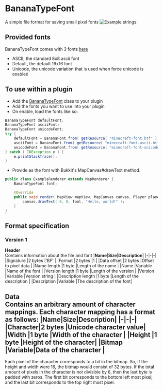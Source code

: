 # BananaTypeFont
A simple file format for saving small pixel fonts
![Example strings](https://i.imgur.com/maqful3.png)

## Provided fonts
BananaTypeFont comes with 3 fonts [here](https://github.com/BananaPuncher714/BananaTypeFont/tree/master/src/main/resources)
- ASCII, the standard 8x8 ascii font
- Default, the default 16x16 font
- Unicode, the unicode variation that is used when force unicode is enabled

## To use within a plugin
* Add the [BananaTypeFont](https://github.com/BananaPuncher714/BananaTypeFont/blob/master/src/main/java/com/aaaaahhhhhhh/bananapuncher714/bananatypefont/BananaTypeFont.java) class to your plugin
* Add the fonts you want to use into your plugin
* On enable, load the fonts like so:
```java
BananaTypeFont defaultFont;
BananaTypeFont asciiFont;
BananaTypeFont unicodeFont;
try {
    defaultFont = BananaFont.from( getResource( "minecraft-font.btf" ) ) );
    asciiFont = BananaFont.from( getResource( "minecraft-font-ascii.btf" ) ) );
    unicodeFont = BananaFont.from( getResource( "minecraft-font-unicode.btf" ) ) );
} catch ( IOException e ) {
    e.printStackTrace();
}
```
* Provide as the font with Bukkit's MapCanvas#drawText method.
```java
public class ExampleRenderer extends MapRenderer {
    BananaTypeFont font;

    @Override
    public void render( MapView mapView, MapCanvas canvas, Player player ) {
        canvas.drawText( 0, 0, font, "Hello, world!" );
    }
}
```

## Format specification
### Version 1
**Header**  
Contains information about the file and font
|**Name**|**Size**|**Description**|
|-|-|-|
|Signature          |2 bytes  |'BF'                       |
|Format             |2 bytes  |1                          |
|Data offset        |2 bytes  |Offset to pixel data       |
|Name length        |1 byte   |Length of the name         |
|Name               |Variable |Name of the font           |
|Version length     |1 byte   |Length of the version      |
|Version            |Variable |Version string             | 
|Description length |1 byte   |Length of the description  |
|Description        |Variable |The description of the font|

**Data**  
Contains an arbitrary amount of character mappings. Each character mapping has a format as follows:
|**Name**|**Size**|**Description**|
|-|-|-|
|Character|2 bytes |Unicode character value|
|Width    |1 byte  |Width of the character |
|Height   |1 byte  |Height of the character|
|Bitmap   |Variable|Data of the character  |  
---
Each pixel of the character corresponds to a bit in the bitmap. So, if the height and width were 16, the bitmap would consist of 32 bytes. If the total amount of pixels in the character is not divisible by 8, then the last byte is padded with zeros. The first bit corresponds to the bottom left most pixel, and the last bit corresponds to the top right most pixel.
